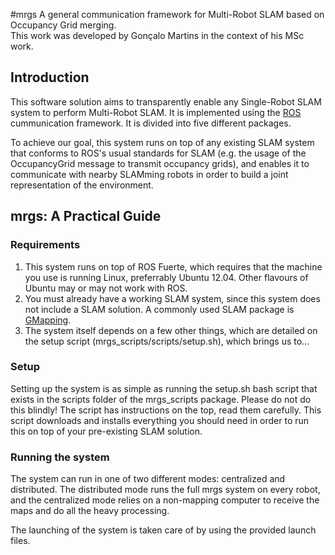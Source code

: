 #mrgs
A general communication framework for Multi-Robot SLAM based on Occupancy Grid merging.  
This work was developed by Gonçalo Martins in the context of his MSc work.

## Introduction
This software solution aims to transparently enable any Single-Robot SLAM system to perform Multi-Robot SLAM. It is implemented using the [ROS](http://ros.org) cummunication framework. It is divided into five different packages.

<!-- Imagem! -->

To achieve our goal, this system runs on top of any existing SLAM system that conforms to ROS's usual standards for SLAM (e.g. the usage of the OccupancyGrid message to transmit occupancy grids), and enables it to communicate with nearby SLAMming robots in order to build a joint representation of the environment.

## mrgs: A Practical Guide

### Requirements
1. This system runs on top of ROS Fuerte, which requires that the machine you use is running Linux, preferrably Ubuntu 12.04. Other flavours of Ubuntu may or may not work with ROS.
2. You must already have a working SLAM system, since this system does not include a SLAM solution. A commonly used SLAM package is [GMapping](http://wiki.ros.org/gmapping).
3. The system itself depends on a few other things, which are detailed on the setup script (mrgs_scripts/scripts/setup.sh), which brings us to...

### Setup
Setting up the system is as simple as running the setup.sh bash script that exists in the scripts folder of the mrgs_scripts package. Please do not do this blindly! The script has instructions on the top, read them carefully. This script downloads and installs everything you should need in order to run this on top of your pre-existing SLAM solution.

### Running the system
The system can run in one of two different modes: centralized and distributed. The distributed mode runs the full mrgs system on every robot, and the centralized mode relies on a non-mapping computer to receive the maps and do all the heavy processing.

The launching of the system is taken care of by using the provided launch files.
